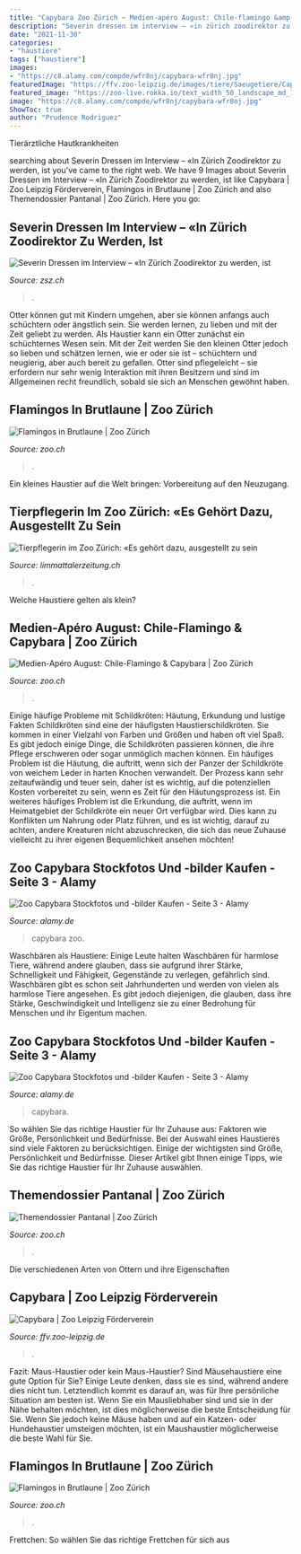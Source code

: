 ```yaml
---
title: "Capybara Zoo Zürich ~ Medien-apéro August: Chile-flamingo &amp; Capybara"
description: "Severin dressen im interview – «in zürich zoodirektor zu werden, ist"
date: "2021-11-30"
categories:
- "haustiere"
tags: ["haustiere"]
images:
- "https://c8.alamy.com/compde/wfr8nj/capybara-wfr8nj.jpg"
featuredImage: "https://ffv.zoo-leipzig.de/images/tiere/Saeugetiere/Capybara/Capybara_6_1200x900.jpg"
featured_image: "https://zoo-live.rokka.io/text_width_50_landscape_md_1x/5ea47e4eae8ed69d3cea8c5d6885d6a64c4a65e6/0010878.jpg?h=ef7f75be&amp;itok=jHUETVW7"
image: "https://c8.alamy.com/compde/wfr8nj/capybara-wfr8nj.jpg"
ShowToc: true
author: "Prudence Rodriguez"
---
```



Tierärztliche Hautkrankheiten

	

		
searching about Severin Dressen im Interview – «In Zürich Zoodirektor zu werden, ist you've came to the right web. We have 9 Images about Severin Dressen im Interview – «In Zürich Zoodirektor zu werden, ist like Capybara | Zoo Leipzig Förderverein, Flamingos in Brutlaune | Zoo Zürich and also Themendossier Pantanal | Zoo Zürich. Here you go:
		
    
## Severin Dressen Im Interview – «In Zürich Zoodirektor Zu Werden, Ist

<img loading=lazy src="https://cdn.unitycms.io/image/ocroped/1200,1200,1000,1000,0,0/-UDw4yHuGmQ/1yQRR9QHaymBn00RzuOxKq.jpg" onerror="this.onerror=null;this.src='https://tse3.mm.bing.net/th?id=OIP.0BlUunBOvg9mNS6KucMYvwHaE7&amp;pid=15.1';" alt="Severin Dressen im Interview – «In Zürich Zoodirektor zu werden, ist">

_Source: zsz.ch_

>. 

	

Otter können gut mit Kindern umgehen, aber sie können anfangs auch schüchtern oder ängstlich sein. Sie werden lernen, zu lieben und mit der Zeit geliebt zu werden.
Als Haustier kann ein Otter zunächst ein schüchternes Wesen sein. Mit der Zeit werden Sie den kleinen Otter jedoch so lieben und schätzen lernen, wie er oder sie ist – schüchtern und neugierig, aber auch bereit zu gefallen. Otter sind pflegeleicht – sie erfordern nur sehr wenig Interaktion mit ihren Besitzern und sind im Allgemeinen recht freundlich, sobald sie sich an Menschen gewöhnt haben.

    
## Flamingos In Brutlaune | Zoo Zürich

<img loading=lazy src="https://zoo-live.rokka.io/header_half_md_1x/b62aa778948f0a368ceb1978c057d652971bba17/20190821-20690-capybara.jpg?h=b2325dad&amp;itok=8IcG6FMC" onerror="this.onerror=null;this.src='https://tse3.mm.bing.net/th?id=OIP.1rQGKJG1xG44LsyN6N6wrAHaCq&amp;pid=15.1';" alt="Flamingos in Brutlaune | Zoo Zürich">

_Source: zoo.ch_

>. 

	

Ein kleines Haustier auf die Welt bringen: Vorbereitung auf den Neuzugang.

    
## Tierpflegerin Im Zoo Zürich: «Es Gehört Dazu, Ausgestellt Zu Sein

<img loading=lazy src="https://static.az-cdn.ch/__ip/luGABLL_BVqmhHArrWa20cKegXM/f06c06071632cd6f676d1c395431ecfb42fd388a/n-large-16x9-fill" onerror="this.onerror=null;this.src='https://tse2.mm.bing.net/th?id=OIP.3smxJNGy4qx1AV-qNgnqswHaE9&amp;pid=15.1';" alt="Tierpflegerin im Zoo Zürich: «Es gehört dazu, ausgestellt zu sein">

_Source: limmattalerzeitung.ch_

>. 

	

Welche Haustiere gelten als klein?

    
## Medien-Apéro August: Chile-Flamingo &amp; Capybara | Zoo Zürich

<img loading=lazy src="https://zoo-live.rokka.io/text_width_50_landscape_md_1x/dec622002c022f57e13e40675bce9005226d07c4/20190821-20589-flamingo.jpg?h=307c5e1c&amp;itok=Tokm7-uu" onerror="this.onerror=null;this.src='https://tse3.mm.bing.net/th?id=OIP.4-QJjfUwGX_HM-7q0FiMhAHaEK&amp;pid=15.1';" alt="Medien-Apéro August: Chile-Flamingo &amp; Capybara | Zoo Zürich">

_Source: zoo.ch_

>. 

	

Einige häufige Probleme mit Schildkröten: Häutung, Erkundung und lustige Fakten
Schildkröten sind eine der häufigsten Haustierschildkröten. Sie kommen in einer Vielzahl von Farben und Größen und haben oft viel Spaß. Es gibt jedoch einige Dinge, die Schildkröten passieren können, die ihre Pflege erschweren oder sogar unmöglich machen können. Ein häufiges Problem ist die Häutung, die auftritt, wenn sich der Panzer der Schildkröte von weichem Leder in harten Knochen verwandelt. Der Prozess kann sehr zeitaufwändig und teuer sein, daher ist es wichtig, auf die potenziellen Kosten vorbereitet zu sein, wenn es Zeit für den Häutungsprozess ist. Ein weiteres häufiges Problem ist die Erkundung, die auftritt, wenn im Heimatgebiet der Schildkröte ein neuer Ort verfügbar wird. Dies kann zu Konflikten um Nahrung oder Platz führen, und es ist wichtig, darauf zu achten, andere Kreaturen nicht abzuschrecken, die sich das neue Zuhause vielleicht zu ihrer eigenen Bequemlichkeit ansehen möchten!

    
## Zoo Capybara Stockfotos Und -bilder Kaufen - Seite 3 - Alamy

<img loading=lazy src="https://c8.alamy.com/compde/d4xrgx/capybara-d4xrgx.jpg" onerror="this.onerror=null;this.src='https://tse4.mm.bing.net/th?id=OIP.Y5HUnR-QLoJ2wJhGIMo6SgHaFE&amp;pid=15.1';" alt="Zoo Capybara Stockfotos und -bilder Kaufen - Seite 3 - Alamy">

_Source: alamy.de_

>capybara zoo. 

	

Waschbären als Haustiere: Einige Leute halten Waschbären für harmlose Tiere, während andere glauben, dass sie aufgrund ihrer Stärke, Schnelligkeit und Fähigkeit, Gegenstände zu verlegen, gefährlich sind.
Waschbären gibt es schon seit Jahrhunderten und werden von vielen als harmlose Tiere angesehen. Es gibt jedoch diejenigen, die glauben, dass ihre Stärke, Geschwindigkeit und Intelligenz sie zu einer Bedrohung für Menschen und ihr Eigentum machen.

    
## Zoo Capybara Stockfotos Und -bilder Kaufen - Seite 3 - Alamy

<img loading=lazy src="https://c8.alamy.com/compde/wfr8nj/capybara-wfr8nj.jpg" onerror="this.onerror=null;this.src='https://tse2.mm.bing.net/th?id=OIP.vaso-ZisWOYXouIBRVH0TgHaFc&amp;pid=15.1';" alt="Zoo Capybara Stockfotos und -bilder Kaufen - Seite 3 - Alamy">

_Source: alamy.de_

>capybara. 

	

So wählen Sie das richtige Haustier für Ihr Zuhause aus: Faktoren wie Größe, Persönlichkeit und Bedürfnisse.
Bei der Auswahl eines Haustieres sind viele Faktoren zu berücksichtigen. Einige der wichtigsten sind Größe, Persönlichkeit und Bedürfnisse. Dieser Artikel gibt Ihnen einige Tipps, wie Sie das richtige Haustier für Ihr Zuhause auswählen.

    
## Themendossier Pantanal | Zoo Zürich

<img loading=lazy src="https://zoo-live.rokka.io/text_width_50_landscape_md_1x/5ea47e4eae8ed69d3cea8c5d6885d6a64c4a65e6/0010878.jpg?h=ef7f75be&amp;itok=jHUETVW7" onerror="this.onerror=null;this.src='https://tse2.mm.bing.net/th?id=OIP.gzyiRolFJYvMbpuP6ek3vgHaEK&amp;pid=15.1';" alt="Themendossier Pantanal | Zoo Zürich">

_Source: zoo.ch_

>. 

	

Die verschiedenen Arten von Ottern und ihre Eigenschaften

    
## Capybara | Zoo Leipzig Förderverein

<img loading=lazy src="https://ffv.zoo-leipzig.de/images/tiere/Saeugetiere/Capybara/Capybara_6_1200x900.jpg" onerror="this.onerror=null;this.src='https://tse1.mm.bing.net/th?id=OIP.g75wZyv-_a176xyAm62Q-wHaEo&amp;pid=15.1';" alt="Capybara | Zoo Leipzig Förderverein">

_Source: ffv.zoo-leipzig.de_

>. 

	

Fazit: Maus-Haustier oder kein Maus-Haustier?
Sind Mäusehaustiere eine gute Option für Sie? Einige Leute denken, dass sie es sind, während andere dies nicht tun. Letztendlich kommt es darauf an, was für Ihre persönliche Situation am besten ist. Wenn Sie ein Mausliebhaber sind und sie in der Nähe behalten möchten, ist dies möglicherweise die beste Entscheidung für Sie. Wenn Sie jedoch keine Mäuse haben und auf ein Katzen- oder Hundehaustier umsteigen möchten, ist ein Maushaustier möglicherweise die beste Wahl für Sie.

    
## Flamingos In Brutlaune | Zoo Zürich

<img loading=lazy src="https://zoo-live.rokka.io/text_width_100_landscape_md_1x/13a607f11e2a0f3a3185d8e31b7c458660b2773e/20190821-20689-capybara.jpg?itok=OpDNTCZg" onerror="this.onerror=null;this.src='https://tse2.mm.bing.net/th?id=OIP.wvsn4iO5LUwc6lELnALvrQHaE8&amp;pid=15.1';" alt="Flamingos in Brutlaune | Zoo Zürich">

_Source: zoo.ch_

>. 

	

Frettchen: So wählen Sie das richtige Frettchen für sich aus

